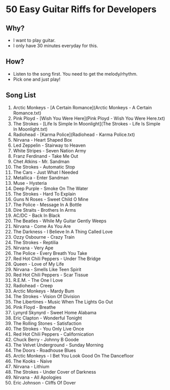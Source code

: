 # 50 Easy Guitar Riffs for Developers

## Why?

- I want to play guitar.
- I only have 30 minutes everyday for this.

## How?

- Listen to the song first. You need to get the melody/rhythm.
- Pick one and just play!

## Song List

1. Arctic Monkeys - [A Certain Romance](Arctic Monkeys - A Certain Romance.txt)
1. Pink Ployd - [Wish You Were Here](Pink Ployd - Wish You Were Here.txt)
1. The Strokes - [Life Is Simple In Moonlight](The Strokes - Life Is Simple In Moonlight.txt)
1. Radiohead - [Karma Police](Radiohead - Karma Police.txt)
1. Nirvana - Heart Shaped Box
1. Led Zeppelin - Stairway to Heaven
1. White Stripes - Seven Nation Army
1. Franz Ferdinand - Take Me Out
1. Chet Atkins - Mr. Sandman 
1. The Strokes - Automatic Stop
1. The Cars - Just What I Needed
1. Metallica - Enter Sandman
1. Muse - Hysteria
1. Deep Purple - Smoke On The Water 
1. The Strokes - Hard To Explain
1. Guns N Roses - Sweet Child O Mine 
1. The Police - Message In A Bottle
1. Dire Straits - Brothers In Arms
1. AC/DC - Back In Black
1. The Beatles	- While My Guitar Gently Weeps
1. Nirvana - Come As You Are
1. The Darkness - I Believe In A Thing Called Love 
1. Ozzy Osbourne - Crazy Train  
1. The Strokes - Reptilia
1. Nirvana - Very Ape
1. The Police - Every Breath You Take
1. Red Hot Chili Peppers - Under The Bridge
1. Queen - Love of My Life
1. Nirvana - Smells Like Teen Spirit
1. Red Hot Chili Peppers - Scar Tissue
1. R.E.M. - The One I Love
1. Radiohead - Creep
1. Arctic Monkeys - Mardy Bum
1. The Strokes - Vision Of Division 
1. The Libertines - Music When The Lights Go Out
1. Pink Floyd - Breathe
1. Lynyrd Skynyrd - Sweet Home Alabama
1. Eric Clapton - Wonderful Tonight
1. The Rolling Stones - Satisfaction
1. The Strokes - You Only Live Once
1. Red Hot Chili Peppers - Californication
1. Chuck Berry - Johnny B Goode
1. The Velvet Underground - Sunday Morning 
1. The Doors - Roadhouse Blues
1. Arctic Monkeys - I Bet You Look Good On The Dancefloor 
1. The Kooks - Naive
1. Nirvana - Lithium
1. The Strokes - Under Cover of Darkness
1. Nirvana - All Apologies
1. Eric Johnson - Cliffs Of Dover


